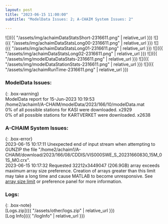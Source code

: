 ```yaml
---
layout: post
title: "2023-06-15 11:00:00"
subtitle: "ModelData Issues: 2; A-CHAIM System Issues: 2"

---
```


![]({{ "/assets/img/achaimDataStatsShort-2316611.png" | relative_url }})
![]({{ "/assets/img/achaimDataStatsLong00-2316611.png" | relative_url }})
![]({{ "/assets/img/achaimDataStatsLong01-2316611.png" | relative_url }})
![]({{ "/assets/img/achaimDataStatsLong02-2316611.png" | relative_url }})
![]({{ "/assets/img/modelDataDataStats-2316611.png" | relative_url }})
![]({{ "/assets/img/modelDataStationStats-2316611.png" | relative_url }})
![]({{ "/assets/img/achaimRunTime-2316611.png" | relative_url }})


### ModelData Issues:  
  
{: .box-warning}  
 ModelData report for 15-Jun-2023 10:19:53   
 /home2/achaim1/A-CHAIM/modelData/2023/166/10/modelData.mat   
 0% of all possible stations for KASI were downloaded. x2929   
 0% of all possible stations for KARTVERKET were downloaded. x2638   
  
### A-CHAIM System Issues:  
  
{: .box-error}  
2023-06-15 10:17:11 Unexpected end of input stream when attempting to GUNZIP the file "/home2/achaim1/A-CHAIM/download/2023/166/08/CDDIS/VIS000SWE_S_20231660830_15M_01S_MO.crx".  
2023-06-15 10:17:32 Requested 32212x3449047 (206.9GB) array exceeds maximum array size preference. Creation of arrays greater than this limit may take a long time and cause MATLAB to become unresponsive. See <a href="matlab: helpview([docroot '/matlab/helptargets.map'], 'matlab_env_workspace_prefs')">array size limit</a> or preference panel for more information.  

### Logs:  
  
{: .box-note}  
[Logs.zip]({{ "/assets/other/logs.zip" | relative_url }})  
[Log Info]({{ "/logInfo" | relative_url }})  
